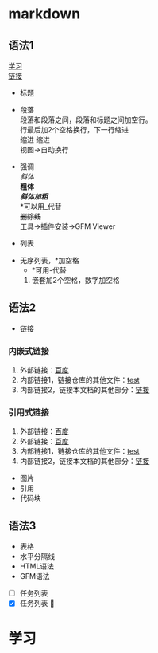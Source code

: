 # markdown
## 语法1
[学习]  
[链接]
+ 标题
+ 段落  
段落和段落之间，段落和标题之间加空行。  
行最后加2个空格换行，下一行缩进  
    缩进
    缩进  
视图->自动换行

+ 强调  
*斜体*  
**粗体**  
***斜体加粗***    
*可以用_代替  
~~删除线~~  
工具->插件安装->GFM Viewer

+ 列表
* 无序列表，*加空格
  * *可用-代替
  1. 嵌套加2个空格，数字加空格

## 语法2
+ 链接
### 内嵌式链接
1. 外部链接：[百度](http://www.baidu.com)
2. 内部链接1，链接仓库的其他文件：[test](test.md)
3. 内部链接2，链接本文档的其他部分：[链接](markdown.md#链接)
### 引用式链接
1. 外部链接：[百度]
4. 外部链接：[百度][baidu]
2. 内部链接1，链接仓库的其他文件：[test]
3. 内部链接2，链接本文档的其他部分：[链接]
+ 图片
+ 引用
+ 代码块

## 语法3
+ 表格
+ 水平分隔线
+ HTML语法
+ GFM语法
- [ ] 任务列表
- [x] 任务列表
:snake:
# 学习


<!--下面是本文档中用到的链接-->
[百度]:http://www.baidu.com
[baidu]:http://www.baidu.com
[test]:test.md
[链接]:README.md#链接
[学习]:README.md#学习
